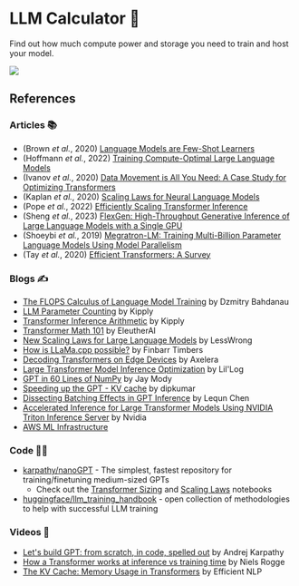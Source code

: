 # LLM Calculator 🧮

Find out how much compute power and storage you need to train and host your model.

<img src="https://media1.giphy.com/media/v1.Y2lkPTc5MGI3NjExaXptNWh3bm54NDZwMDVidXNua2lidGxiZGl5c3VmeWllbmE5NGdueSZlcD12MV9naWZzX3NlYXJjaCZjdD1n/3owzW5c1tPq63MPmWk/200.gif"/>

## References

### Articles 📚

* (Brown *et al.*, 2020) [Language Models are Few-Shot Learners](https://arxiv.org/abs/2005.14165)
* (Hoffmann *et al.*, 2022) [Training Compute-Optimal Large Language Models](https://arxiv.org/abs/2203.15556)
* (Ivanov *et al.*, 2020) [Data Movement is All You Need: A Case Study for Optimizing Transformers](https://arxiv.org/abs/2007.00072)
* (Kaplan *et al.*, 2020) [Scaling Laws for Neural Language Models](https://arxiv.org/abs/2001.08361)
* (Pope *et al.*, 2022) [Efficiently Scaling Transformer Inference](https://arxiv.org/abs/2211.05102)
* (Sheng *et al.*, 2023) [FlexGen: High-Throughput Generative Inference of Large Language Models with a Single GPU](https://arxiv.org/abs/2303.06865)
* (Shoeybi *et al.*, 2019) [Megratron-LM: Training Multi-Billion Parameter Language Models Using Model Parallelism](https://arxiv.org/abs/1909.08053)
* (Tay *et al.*, 2020) [Efficient Transformers: A Survey](https://arxiv.org/abs/2009.06732)

### Blogs ✍️

* [The FLOPS Calculus of Language Model Training](https://medium.com/@dzmitrybahdanau/the-flops-calculus-of-language-model-training-3b19c1f025e4) by Dzmitry Bahdanau
* [LLM Parameter Counting](https://kipp.ly/transformer-param-count/) by Kipply
* [Transformer Inference Arithmetic](https://kipp.ly/transformer-inference-arithmetic/) by Kipply
* [Transformer Math 101](https://blog.eleuther.ai/transformer-math/) by EleutherAI
* [New Scaling Laws for Large Language Models](https://www.lesswrong.com/posts/midXmMb2Xg37F2Kgn/new-scaling-laws-for-large-language-models) by LessWrong
* [How is LLaMa.cpp possible?](https://finbarr.ca/how-is-llama-cpp-possible/) by Finbarr Timbers
* [Decoding Transformers on Edge Devices](https://www.axelera.ai/decoding-transformers-on-edge-devices/) by Axelera
* [Large Transformer Model Inference Optimization](https://lilianweng.github.io/posts/2023-01-10-inference-optimization/) by Lil'Log
* [GPT in 60 Lines of NumPy](https://jaykmody.com/blog/gpt-from-scratch/) by Jay Mody
* [Speeding up the GPT - KV cache](https://www.dipkumar.dev/becoming-the-unbeatable/posts/gpt-kvcache/) by dipkumar
* [Dissecting Batching Effects in GPT Inference](https://le.qun.ch/en/blog/2023/05/13/transformer-batching/) by Lequn Chen
* [Accelerated Inference for Large Transformer Models Using NVIDIA Triton Inference Server](https://developer.nvidia.com/blog/accelerated-inference-for-large-transformer-models-using-nvidia-fastertransformer-and-nvidia-triton-inference-server/) by Nvidia
* [AWS ML Infrastructure](https://aws.amazon.com/machine-learning/infrastructure/)

### Code 👨‍💻

* [karpathy/nanoGPT](https://github.com/karpathy/nanoGPT) - The simplest, fastest repository for training/finetuning medium-sized GPTs
	- Check out the [Transformer Sizing](https://github.com/karpathy/nanoGPT/blob/eba36e84649f3c6d840a93092cb779a260544d08/transformer_sizing.ipynb) and [Scaling Laws](https://github.com/karpathy/nanoGPT/blob/eba36e84649f3c6d840a93092cb779a260544d08/scaling_laws.ipynb) notebooks
* [huggingface/llm_training_handbook](https://github.com/huggingface/llm_training_handbook) - open collection of methodologies to help with successful LLM training

### Videos 🎥

* [Let's build GPT: from scratch, in code, spelled out](https://www.youtube.com/watch?v=kCc8FmEb1nY) by Andrej Karpathy
* [How a Transformer works at inference vs training time](https://www.youtube.com/watch?v=IGu7ivuy1Ag) by Niels Rogge
* [The KV Cache: Memory Usage in Transformers](https://www.youtube.com/watch?v=80bIUggRJf4) by Efficient NLP